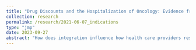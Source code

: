 ```yaml
---
title: "Drug Discounts and the Hospitalization of Oncology: Evidence from the 340B Program"
collection: research
permalink: /research/2021-06-07_indications
type: "jmp"
date: 2023-09-27
abstract: "How does integration influence how health care providers respond to incentives? Reforming health care delivery is crucial for improving health outcomes and reducing costs, but because a majority of hospitals belong to integrated health systems, understanding how coordination between health care providers influences hospital policy responses is critical for crafting health care reform. In this paper, I consider how health systems influence providers’ responses to input price regulation by evaluating how the 340B Drug Pricing Program — which requires drug makers to sell discounted drugs to select hospitals — heterogeneously impacted the hospitalization of medical oncology. Using a staggered adoption design, I find that 340B increased hospitals’ Medicare spending on cancer drugs by an average of $200,000 per year. The increase was entirely driven by health system-affiliated hospitals, which significantly increased infusions and spending. The 340B program modestly increased system hospitals’ employment of medical oncologists but disproportionately increased hospital-based infusions attended by historically high-volume medical oncologists. System hospitals did not employ more radiation or surgical oncologists and generally did not increase use of other cancer treatments. I posit that system hospitals increased cancer drug administration primarily by deepening integration with already-affiliated medical oncologists, particularly those with extensive referral networks. Ultimately, integrated health systems may be especially well poised to game policies that give cost advantages to particular types of providers."
---
```

